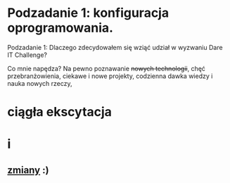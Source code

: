 # Podzadanie 1: konfiguracja oprogramowania.
Podzadanie 1: Dlaczego zdecydowałem się wziąć udział w wyzwaniu Dare IT Challenge?

Co mnie napędza? Na pewno poznawanie ~~nowych technologii~~, chęć przebranżowienia, ciekawe i nowe projekty, codzienna dawka wiedzy i  nauka nowych rzeczy, <h1>ciągła ekscytacja <h1> i <h2> [zmiany](#zmiany) :)